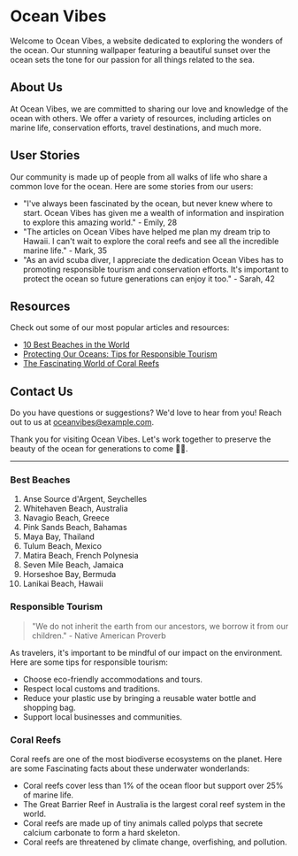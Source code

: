 <!--font:Poppins-->

# Ocean Vibes

Welcome to Ocean Vibes, a website dedicated to exploring the wonders of the ocean. Our stunning wallpaper featuring a beautiful sunset over the ocean sets the tone for our passion for all things related to the sea.

## About Us

At Ocean Vibes, we are committed to sharing our love and knowledge of the ocean with others. We offer a variety of resources, including articles on marine life, conservation efforts, travel destinations, and much more.

## User Stories

Our community is made up of people from all walks of life who share a common love for the ocean. Here are some stories from our users:

-   "I've always been fascinated by the ocean, but never knew where to start. Ocean Vibes has given me a wealth of information and inspiration to explore this amazing world." - Emily, 28
-   "The articles on Ocean Vibes have helped me plan my dream trip to Hawaii. I can't wait to explore the coral reefs and see all the incredible marine life." - Mark, 35
-   "As an avid scuba diver, I appreciate the dedication Ocean Vibes has to promoting responsible tourism and conservation efforts. It's important to protect the ocean so future generations can enjoy it too." - Sarah, 42

## Resources

Check out some of our most popular articles and resources:

-   [10 Best Beaches in the World](#best-beaches)
-   [Protecting Our Oceans: Tips for Responsible Tourism](#responsible-tourism)
-   [The Fas<wbr>ci<wbr>na<wbr>ting World of Coral Reefs](#coral-reefs)

## Contact Us

Do you have questions or suggestions? We'd love to hear from you! Reach out to us at [oceanvibes@example.com](mailto:oceanvibes@example.com).

Thank you for visiting Ocean Vibes. Let's work together to preserve the beauty of the ocean for generations to come 🐬🌊.

---

### Best Beaches

1. Anse Source d'Argent, Seychelles
2. Whitehaven Beach, Australia
3. Navagio Beach, Greece
4. Pink Sands Beach, Bahamas
5. Maya Bay, Thailand
6. Tulum Beach, Mexico
7. Matira Beach, French Polynesia
8. Seven Mile Beach, Jamaica
9. Horseshoe Bay, Bermuda
10. Lanikai Beach, Hawaii

### Responsible Tourism

> "We do not inherit the earth from our ancestors, we borrow it from our children." - Native American Proverb

As travelers, it's important to be mindful of our impact on the environment. Here are some tips for responsible tourism:

-   Choose eco-friendly accommodations and tours.
-   Respect local customs and traditions.
-   Reduce your plastic use by bringing a reusable water bottle and shopping bag.
-   Support local businesses and communities.

### Coral Reefs

Coral reefs are one of the most biodiverse ecosystems on the planet. Here are some Fas<wbr>ci<wbr>na<wbr>ting facts about these underwater wonderlands:

-   Coral reefs cover less than 1% of the ocean floor but support over 25% of marine life.
-   The Great Barrier Reef in Australia is the largest coral reef system in the world.
-   Coral reefs are made up of tiny animals called polyps that secrete calcium carbonate to form a hard skeleton.
-   Coral reefs are threatened by climate change, overfishing, and pollution.

<!--

Write me content for website with wallpaper which alt text is:

"A beautiful sunset over the ocean"

The name/title of the page should not be 1:1 copy of the alt text but rather a real content of the website which is using this wallpaper.

- Use markdown format
- Start with heading
- Heading should be short and concise
- The content should look like a real website
- The website should not be about the wallpaper, wallpaper is just a related background
- Heading should be contain work "wallpaper" or "background"
- Include real sections like references, contact, user stories, etc. use things relevant to the page purpose.
- Feel free to use structure like headings, bullets, numbering, blockquotes, paragraphs, horizontal lines, etc.
- You can use formatting like bold or _italic_
- You can include UTF-8 emojis
- Links should be only #hash anchors (and you can refer to the document itself)
- Do not include images


---


# Ocean Vibes Wallpaper

Welcome to Ocean Vibes, a website dedicated to all things related to the ocean. Our beautiful sunset over the ocean wallpaper is the perfect background for any ocean lover.

## About Us

At Ocean Vibes, we are passionate about the ocean and everything it has to offer. Our goal is to share that passion with others through our website. We offer a variety of resources, including articles on marine life, conservation efforts, and travel destinations.

## User Stories

Our users come from all walks of life, but they all share a love for the ocean. Here are some stories from our community:

- "I use the Ocean Vibes wallpaper as my desktop background at work. It reminds me of the peacefulness of the ocean, even when I'm stuck in a stressful meeting." - Sarah, 29
- "I recently took a trip to Hawaii and used Ocean Vibes to plan my itinerary. The articles were so helpful in finding the best beaches and snorkeling spots." - Mark, 42
- "I've always been interested in marine biology, but didn't know where to start. Ocean Vibes has given me a wealth of information and inspired me to pursue my passion." - Emily, 18

## Resources

Check out some of our most popular articles and resources:

- [10 Best Beaches in the World](#best-beaches)
- [Protecting Our Oceans: Tips for Responsible Tourism](#responsible-tourism)
- [The Fas<wbr>ci<wbr>na<wbr>ting World of Coral Reefs](#coral-reefs)

## Contact Us

Have a question or suggestion? We'd love to hear from you! Reach out to us at [oceanvibes@example.com](mailto:oceanvibes@example.com).

Thank you for visiting Ocean Vibes. Let's keep the ocean beautiful for generations to come 🌊.

---

### Best Beaches

1. Anse Source d'Argent, Seychelles
2. Whitehaven Beach, Australia
3. Navagio Beach, Greece
4. Pink Sands Beach, Bahamas
5. Maya Bay, Thailand
6. Tulum Beach, Mexico
7. Matira Beach, French Polynesia
8. Seven Mile Beach, Jamaica
9. Horseshoe Bay, Bermuda
10. Lanikai Beach, Hawaii

### Responsible Tourism

> "We do not inherit the earth from our ancestors, we borrow it from our children." - Native American Proverb

As travelers, it's important to be mindful of our impact on the environment. Here are some tips for responsible tourism:

- Choose eco-friendly accommodations and tours.
- Respect local customs and traditions.
- Reduce your plastic use by bringing a reusable water bottle and shopping bag.
- Support local businesses and communities.

### Coral Reefs

Coral reefs are one of the most biodiverse ecosystems on the planet. Here are some Fas<wbr>ci<wbr>na<wbr>ting facts about these underwater wonderlands:

- Coral reefs cover less than 1% of the ocean floor but support over 25% of marine life.
- The Great Barrier Reef in Australia is the largest coral reef system in the world.
- Coral reefs are made up of tiny animals called polyps that secrete calcium carbonate to form a hard skeleton.
- Coral reefs are threatened by climate change, overfishing, and pollution.


---


Heading should not include word "wallpaper". The website should not be about the wallpaper itself, wallpaper is just a related background, rewrite whole content.


---


# Ocean Vibes: Discover the Beauty of the Sea

Welcome to Ocean Vibes, a website dedicated to exploring the wonders of the ocean. Our beautiful wallpaper featuring a stunning sunset over the ocean sets the tone for our passion for all things related to the sea.

## About Us

At Ocean Vibes, we are committed to sharing our love and knowledge of the ocean with others. We offer a variety of resources, including articles on marine life, conservation efforts, travel destinations, and much more.

## User Stories

Our community is made up of people from all walks of life who share a common love for the ocean. Here are some stories from our users:

- "I've always been fascinated by the ocean, but never knew where to start. Ocean Vibes has given me a wealth of information and inspiration to explore this amazing world." - Emily, 28
- "The articles on Ocean Vibes have helped me plan my dream trip to Hawaii. I can't wait to explore the coral reefs and see all the incredible marine life." - Mark, 35
- "As an avid scuba diver, I appreciate the dedication Ocean Vibes has to promoting responsible tourism and conservation efforts. It's important to protect the ocean so future generations can enjoy it too." - Sarah, 42

## Resources

Check out some of our most popular articles and resources:

- [10 Best Beaches in the World](#best-beaches)
- [Protecting Our Oceans: Tips for Responsible Tourism](#responsible-tourism)
- [The Fas<wbr>ci<wbr>na<wbr>ting World of Coral Reefs](#coral-reefs)

## Contact Us

Do you have questions or suggestions? We'd love to hear from you! Reach out to us at [oceanvibes@example.com](mailto:oceanvibes@example.com).

Thank you for visiting Ocean Vibes. Let's work together to preserve the beauty of the ocean for generations to come 🐬🌊.

---

### Best Beaches

1. Anse Source d'Argent, Seychelles
2. Whitehaven Beach, Australia
3. Navagio Beach, Greece
4. Pink Sands Beach, Bahamas
5. Maya Bay, Thailand
6. Tulum Beach, Mexico
7. Matira Beach, French Polynesia
8. Seven Mile Beach, Jamaica
9. Horseshoe Bay, Bermuda
10. Lanikai Beach, Hawaii

### Responsible Tourism

> "We do not inherit the earth from our ancestors, we borrow it from our children." - Native American Proverb

As travelers, it's important to be mindful of our impact on the environment. Here are some tips for responsible tourism:

- Choose eco-friendly accommodations and tours.
- Respect local customs and traditions.
- Reduce your plastic use by bringing a reusable water bottle and shopping bag.
- Support local businesses and communities.

### Coral Reefs

Coral reefs are one of the most biodiverse ecosystems on the planet. Here are some Fas<wbr>ci<wbr>na<wbr>ting facts about these underwater wonderlands:

- Coral reefs cover less than 1% of the ocean floor but support over 25% of marine life.
- The Great Barrier Reef in Australia is the largest coral reef system in the world.
- Coral reefs are made up of tiny animals called polyps that secrete calcium carbonate to form a hard skeleton.
- Coral reefs are threatened by climate change, overfishing, and pollution.


---


Heading is too long, rewrite whole content.


---


# Ocean Vibes

Welcome to Ocean Vibes, a website dedicated to exploring the wonders of the ocean. Our stunning wallpaper featuring a beautiful sunset over the ocean sets the tone for our passion for all things related to the sea.

## About Us

At Ocean Vibes, we are committed to sharing our love and knowledge of the ocean with others. We offer a variety of resources, including articles on marine life, conservation efforts, travel destinations, and much more.

## User Stories

Our community is made up of people from all walks of life who share a common love for the ocean. Here are some stories from our users:

- "I've always been fascinated by the ocean, but never knew where to start. Ocean Vibes has given me a wealth of information and inspiration to explore this amazing world." - Emily, 28
- "The articles on Ocean Vibes have helped me plan my dream trip to Hawaii. I can't wait to explore the coral reefs and see all the incredible marine life." - Mark, 35
- "As an avid scuba diver, I appreciate the dedication Ocean Vibes has to promoting responsible tourism and conservation efforts. It's important to protect the ocean so future generations can enjoy it too." - Sarah, 42

## Resources

Check out some of our most popular articles and resources:

- [10 Best Beaches in the World](#best-beaches)
- [Protecting Our Oceans: Tips for Responsible Tourism](#responsible-tourism)
- [The Fas<wbr>ci<wbr>na<wbr>ting World of Coral Reefs](#coral-reefs)

## Contact Us

Do you have questions or suggestions? We'd love to hear from you! Reach out to us at [oceanvibes@example.com](mailto:oceanvibes@example.com).

Thank you for visiting Ocean Vibes. Let's work together to preserve the beauty of the ocean for generations to come 🐬🌊.

---

### Best Beaches

1. Anse Source d'Argent, Seychelles
2. Whitehaven Beach, Australia
3. Navagio Beach, Greece
4. Pink Sands Beach, Bahamas
5. Maya Bay, Thailand
6. Tulum Beach, Mexico
7. Matira Beach, French Polynesia
8. Seven Mile Beach, Jamaica
9. Horseshoe Bay, Bermuda
10. Lanikai Beach, Hawaii

### Responsible Tourism

> "We do not inherit the earth from our ancestors, we borrow it from our children." - Native American Proverb

As travelers, it's important to be mindful of our impact on the environment. Here are some tips for responsible tourism:

- Choose eco-friendly accommodations and tours.
- Respect local customs and traditions.
- Reduce your plastic use by bringing a reusable water bottle and shopping bag.
- Support local businesses and communities.

### Coral Reefs

Coral reefs are one of the most biodiverse ecosystems on the planet. Here are some Fas<wbr>ci<wbr>na<wbr>ting facts about these underwater wonderlands:

- Coral reefs cover less than 1% of the ocean floor but support over 25% of marine life.
- The Great Barrier Reef in Australia is the largest coral reef system in the world.
- Coral reefs are made up of tiny animals called polyps that secrete calcium carbonate to form a hard skeleton.
- Coral reefs are threatened by climate change, overfishing, and pollution.


---


Write me a Google font which is best fitting for the website.

Pick from the list:
- Lobster
- Montserrat
- IBM Plex Sans
- Barlow Condensed
- Dancing Script
- Open Sans
- Raleway
- Roboto
- Alegreya
- Inter
- Exo 2
- Great Vibes
- Poppins
- Playfair Display
- Lato
- Orbitron
- Futura


Write just the font name nothing else.


---


Poppins

-->
